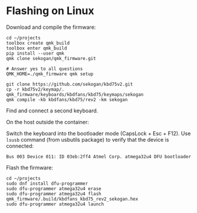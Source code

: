 # Flashing on Linux

Download and compile the firmware:

```
cd ~/projects
toolbox create qmk_build
toolbox enter qmk_build
pip install --user qmk
qmk clone sekogan/qmk_firmware.git

# Answer yes to all questions
QMK_HOME=./qmk_firmware qmk setup

git clone https://github.com/sekogan/kbd75v2.git
cp -r kbd75v2/keymap/. qmk_firmware/keyboards/kbdfans/kbd75/keymaps/sekogan
qmk compile -kb kbdfans/kbd75/rev2 -km sekogan
```

Find and connect a second keyboard.

On the host outside the container:

Switch the keyboard into the bootloader mode (CapsLock + Esc + F12).
Use `lsusb` command (from usbutils package) to verify that the device is connected:

```
Bus 003 Device 011: ID 03eb:2ff4 Atmel Corp. atmega32u4 DFU bootloader
```

Flash the firmware:

```
cd ~/projects
sudo dnf install dfu-programmer
sudo dfu-programmer atmega32u4 erase
sudo dfu-programmer atmega32u4 flash qmk_firmware/.build/kbdfans_kbd75_rev2_sekogan.hex
sudo dfu-programmer atmega32u4 launch
```
